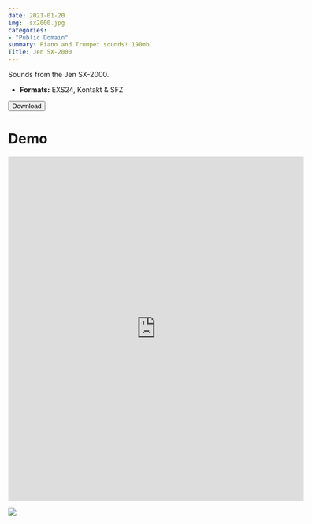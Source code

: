 ```yaml
---
date: 2021-01-20
img:  sx2000.jpg
categories: 
- "Public Domain"
summary: Piano and Trumpet sounds! 190mb.
Title: Jen SX-2000
---
```



Sounds from the Jen SX-2000.

-   **Formats:** EXS24, Kontakt & SFZ



<div class="buttons">  <a href="https://github.com/publicsamples/Jen-SX-2000"> <button>Download </button></a></div>

# Demo

<iframe width="600" height="700" src="https://www.modularsamples.com/Demos/demos/misc2.html" frameborder="0" allow="accelerometer; autoplay; clipboard-write; encrypted-media; gyroscope; picture-in-picture" allowfullscreen></iframe>

[![](images/MFpatches.jpg)](/?Products%2FTragicAutomata)